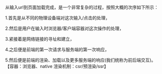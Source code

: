 从输入url到页面加载完成，是一个非常复杂的过程，按照大概的次序如下所示：

1.首先是从不同的物理设备端对这次输入/点击的处理，

2.然后是用户在输入时浏览器/客户端容器对这次操作的处理，

3.紧接着是网络链接的寻址和建立，

4.之后便是前端的第一次请求与服务端的第一次响应，

5.然后便是前端的渲染、加载以及更多服务端的响应(我们统称为前后端交互)。【容器：浏览器、native 渲染机制：csr/预渲染/ssr】
